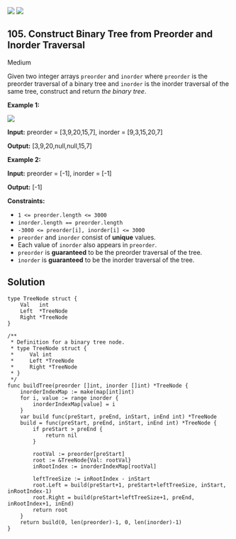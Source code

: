 [![](https://img.shields.io/github/stars/javadev/LeetCode-in-All?label=Stars&style=flat-square)](https://github.com/javadev/LeetCode-in-All)
[![](https://img.shields.io/github/forks/javadev/LeetCode-in-All?label=Fork%20me%20on%20GitHub%20&style=flat-square)](https://github.com/javadev/LeetCode-in-All/fork)

## 105\. Construct Binary Tree from Preorder and Inorder Traversal

Medium

Given two integer arrays `preorder` and `inorder` where `preorder` is the preorder traversal of a binary tree and `inorder` is the inorder traversal of the same tree, construct and return _the binary tree_.

**Example 1:**

![](https://assets.leetcode.com/uploads/2021/02/19/tree.jpg)

**Input:** preorder = [3,9,20,15,7], inorder = [9,3,15,20,7]

**Output:** [3,9,20,null,null,15,7]

**Example 2:**

**Input:** preorder = [-1], inorder = [-1]

**Output:** [-1]

**Constraints:**

*   `1 <= preorder.length <= 3000`
*   `inorder.length == preorder.length`
*   `-3000 <= preorder[i], inorder[i] <= 3000`
*   `preorder` and `inorder` consist of **unique** values.
*   Each value of `inorder` also appears in `preorder`.
*   `preorder` is **guaranteed** to be the preorder traversal of the tree.
*   `inorder` is **guaranteed** to be the inorder traversal of the tree.

## Solution

```golang
type TreeNode struct {
	Val   int
	Left  *TreeNode
	Right *TreeNode
}

/**
 * Definition for a binary tree node.
 * type TreeNode struct {
 *     Val int
 *     Left *TreeNode
 *     Right *TreeNode
 * }
 */
func buildTree(preorder []int, inorder []int) *TreeNode {
	inorderIndexMap := make(map[int]int)
	for i, value := range inorder {
		inorderIndexMap[value] = i
	}
	var build func(preStart, preEnd, inStart, inEnd int) *TreeNode
	build = func(preStart, preEnd, inStart, inEnd int) *TreeNode {
		if preStart > preEnd {
			return nil
		}

		rootVal := preorder[preStart]
		root := &TreeNode{Val: rootVal}
		inRootIndex := inorderIndexMap[rootVal]

		leftTreeSize := inRootIndex - inStart
		root.Left = build(preStart+1, preStart+leftTreeSize, inStart, inRootIndex-1)
		root.Right = build(preStart+leftTreeSize+1, preEnd, inRootIndex+1, inEnd)
		return root
	}
	return build(0, len(preorder)-1, 0, len(inorder)-1)
}
```